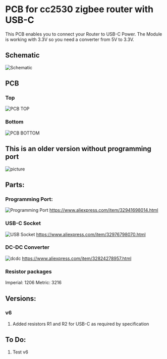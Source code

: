 # PCB for cc2530 zigbee router with USB-C

This PCB enables you to connect your Router to USB-C Power.
The Module is working with 3.3V so you need a converter from 5V to 3.3V.

## Schematic
![Schematic](https://github.com/alwashe/PCB-for-cc2530-zigbee-router-with-USB-C/blob/master/schematic.PNG)

## PCB
### Top
![PCB TOP](https://github.com/alwashe/PCB-for-cc2530-zigbee-router-with-USB-C/blob/master/top.JPG)


### Bottom
![PCB BOTTOM](https://github.com/alwashe/PCB-for-cc2530-zigbee-router-with-USB-C/blob/master/bottom.JPG)

## This is an older version without programming port
![picture](https://github.com/alwashe/PCB-for-cc2530-zigbee-router-with-USB-C/blob/master/picture.JPG)


## Parts:
### Programming Port:
![Programming Port](https://github.com/alwashe/PCB-for-cc2530-zigbee-router-with-USB-C/blob/master/progrport.PNG)
https://www.aliexpress.com/item/32941698014.html

### USB-C Socket
![USB Socket](https://github.com/alwashe/PCB-for-cc2530-zigbee-router-with-USB-C/blob/master/usb.PNG)
https://www.aliexpress.com/item/32976798070.html

### DC-DC Converter
![dcdc](https://github.com/alwashe/PCB-for-cc2530-zigbee-router-with-USB-C/blob/master/dcdc.PNG)
https://www.aliexpress.com/item/32824278957.html

### Resistor packages
Imperial: 1206 	Metric: 3216 	

## Versions:
### v6
1. Added resistors R1 and R2 for USB-C as required by specification 

## To Do:
1. Test v6
